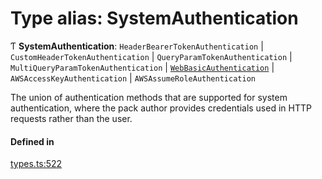 # Type alias: SystemAuthentication

Ƭ **SystemAuthentication**: `HeaderBearerTokenAuthentication` \| `CustomHeaderTokenAuthentication` \| `QueryParamTokenAuthentication` \| `MultiQueryParamTokenAuthentication` \| [`WebBasicAuthentication`](../interfaces/WebBasicAuthentication.md) \| `AWSAccessKeyAuthentication` \| `AWSAssumeRoleAuthentication`

The union of authentication methods that are supported for system authentication,
where the pack author provides credentials used in HTTP requests rather than the user.

#### Defined in

[types.ts:522](https://github.com/coda/packs-sdk/blob/main/types.ts#L522)
